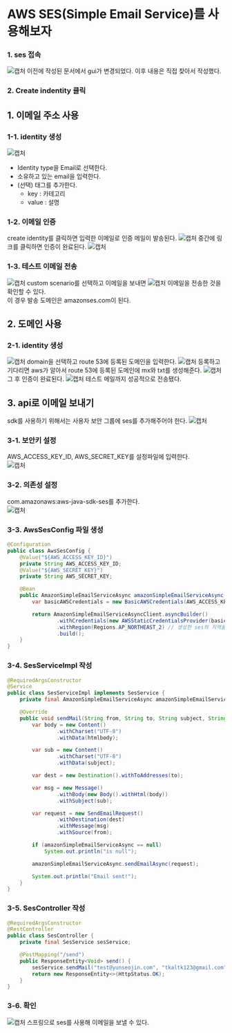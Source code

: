 # AWS SES(Simple Email Service)를 사용해보자

### 1. ses 접속
![캡처](/aws/101.png)
이전에 작성된 문서에서 gui가 변경되었다. 이후 내용은 직접 찾아서 작성했다.
### 2. Create indentity 클릭
## 1. 이메일 주소 사용
### 1-1. identity 생성
![캡처](/aws/102.png)
   - Identity type을 Email로 선택한다.
   - 소유하고 있는 email을 입력한다.
   - (선택) 태그를 추가한다.
     - key : 카테고리
     - value : 설명
### 1-2. 이메일 인증  
create identity를 클릭하면 입력한 이메일로 인증 메일이 발송된다.
![캡처](/aws/103.png)
중간에 링크를 클릭하면 인증이 완료된다.
![캡처](/aws/104.png)
### 1-3. 테스트 이메일 전송
![캡처](/aws/105.png)
custom scenario를 선택하고 이메일을 보내면
![캡처](/aws/106.png)
이메일을 전송한 것을 확인할 수 있다.  
이 경우 발송 도메인은 amazonses.com이 된다.
## 2. 도메인 사용
### 2-1. identity 생성
![캡처](/aws/107.png)
domain을 선택하고 route 53에 등록된 도메인을 입력한다.
![캡처](/aws/109.png)
등록하고 기다리면 aws가 알아서 route 53에 등록된 도메인에 mx와 txt를 생성해준다.
![캡처](/aws/108.png)
그 후 인증이 완료된다.
![캡처](/aws/110.png)
테스트 메일까지 성공적으로 전송됐다.

## 3. api로 이메일 보내기
sdk를 사용하기 위해서는 사용자 보안 그룹에 ses를 추가해주어야 한다.
![캡처](/aws/111.png)

### 3-1. 보안키 설정
AWS_ACCESS_KEY_ID, AWS_SECRET_KEY를 설정파일에 입력한다.  
![캡처](/aws/112.png)

### 3-2. 의존성 설정
com.amazonaws:aws-java-sdk-ses를 추가한다.  
![캡처](/aws/113.png)

### 3-3. AwsSesConfig 파일 생성
```java
@Configuration
public class AwsSesConfig {
    @Value("${AWS_ACCESS_KEY_ID}")
    private String AWS_ACCESS_KEY_ID;
    @Value("${AWS_SECRET_KEY}")
    private String AWS_SECRET_KEY;

    @Bean
    public AmazonSimpleEmailServiceAsync amazonSimpleEmailServiceAsync(){
        var basicAWSCredentials = new BasicAWSCredentials(AWS_ACCESS_KEY_ID, AWS_SECRET_KEY);

        return AmazonSimpleEmailServiceAsyncClient.asyncBuilder()
                .withCredentials(new AWSStaticCredentialsProvider(basicAWSCredentials))
                .withRegion(Regions.AP_NORTHEAST_2) // 생성한 ses의 지역을 입력한다.
                .build();
    }
}
```

### 3-4. SesServiceImpl 작성
```java
@RequiredArgsConstructor
@Service
public class SesServiceImpl implements SesService {
    private final AmazonSimpleEmailServiceAsync amazonSimpleEmailServiceAsync;

    @Override
    public void sendMail(String from, String to, String subject, String htmlbody) {
        var body = new Content()
                .withCharset("UTF-8")
                .withData(htmlbody);

        var sub = new Content()
                .withCharset("UTF-8")
                .withData(subject);

        var dest = new Destination().withToAddresses(to);

        var msg = new Message()
                .withBody(new Body().withHtml(body))
                .withSubject(sub);

        var request = new SendEmailRequest()
                .withDestination(dest)
                .withMessage(msg)
                .withSource(from);

        if (amazonSimpleEmailServiceAsync == null)
            System.out.println("is null");

        amazonSimpleEmailServiceAsync.sendEmailAsync(request);

        System.out.println("Email sent!");
    }
}
```

### 3-5. SesController 작성
```java
@RequiredArgsConstructor
@RestController
public class SesController {
    private final SesService sesService;

    @PostMapping("/send")
    public ResponseEntity<Void> send() {
        sesService.sendMail("test@yunseojin.com", "tkaltk123@gmail.com", "test", "test");
        return new ResponseEntity<>(HttpStatus.OK);
    }
}
```

### 3-6. 확인
![캡처](/aws/114.png)
스프링으로 ses를 사용해 이메일을 보낼 수 있다.